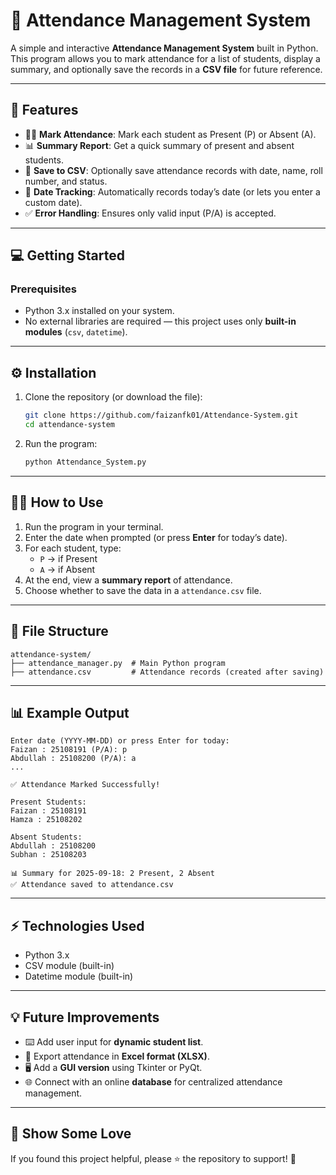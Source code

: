 # 📝 Attendance Management System  

A simple and interactive **Attendance Management System** built in Python.  
This program allows you to mark attendance for a list of students, display a summary, and optionally save the records in a **CSV file** for future reference.  

---

## 🚀 Features  

- 👨‍🎓 **Mark Attendance**: Mark each student as Present (P) or Absent (A).  
- 📊 **Summary Report**: Get a quick summary of present and absent students.  
- 💾 **Save to CSV**: Optionally save attendance records with date, name, roll number, and status.  
- 📅 **Date Tracking**: Automatically records today’s date (or lets you enter a custom date).  
- ✅ **Error Handling**: Ensures only valid input (P/A) is accepted.  

------------------------------------------------------------------------

## 💻 Getting Started  

### Prerequisites  

- Python 3.x installed on your system.
- No external libraries are required — this project uses only **built-in modules** (`csv`, `datetime`).  

------------------------------------------------------------------------

## ⚙️ Installation  

1. Clone the repository (or download the file):  
   ```bash
   git clone https://github.com/faizanfk01/Attendance-System.git
   cd attendance-system
2. Run the program:
   ```bash
   python Attendance_System.py
   ```
------------------------------------------------------------------------

## 🧑‍💻 How to Use

1. Run the program in your terminal.
2. Enter the date when prompted (or press **Enter** for today’s date).
3. For each student, type:
   * `P` → if Present
   * `A` → if Absent
4. At the end, view a **summary report** of attendance.
5. Choose whether to save the data in a `attendance.csv` file.

------------------------------------------------------------------------

## 📂 File Structure

```
attendance-system/
├── attendance_manager.py  # Main Python program
├── attendance.csv         # Attendance records (created after saving)
```

------------------------------------------------------------------------

## 📊 Example Output

```
Enter date (YYYY-MM-DD) or press Enter for today: 
Faizan : 25108191 (P/A): p
Abdullah : 25108200 (P/A): a
...

✅ Attendance Marked Successfully!

Present Students:
Faizan : 25108191
Hamza : 25108202

Absent Students:
Abdullah : 25108200
Subhan : 25108203

📊 Summary for 2025-09-18: 2 Present, 2 Absent
✅ Attendance saved to attendance.csv
```
------------------------------------------------------------------------

## ⚡ Technologies Used

- Python 3.x
- CSV module (built-in)
- Datetime module (built-in)

------------------------------------------------------------------------

## 💡 Future Improvements

- ⌨️ Add user input for **dynamic student list**.
- 📱 Export attendance in **Excel format (XLSX)**.
- 🖥️ Add a **GUI version** using Tkinter or PyQt.
- 🌐 Connect with an online **database** for centralized attendance management.

------------------------------------------------------------------------

## 🌟 Show Some Love
If you found this project helpful, please ⭐ the repository to support! 🚀
